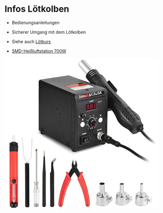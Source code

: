 # Infos Lötkolben

- Bedienungsanleitungen

- Sicherer Umgang mit dem Lötkolben

- Siehe auch [Lötkurs](https://github.com/frankyhub/Loetkurs)

- [SMD-Heißluftstation 700W](https://github.com/frankyhub/Infos_Loetkolben/blob/master/Infos_PDF/NEWACALOX%20858D%20Usermanual.pdf)

![image](https://github.com/frankyhub/png/blob/master/NEWACALOX.png)
